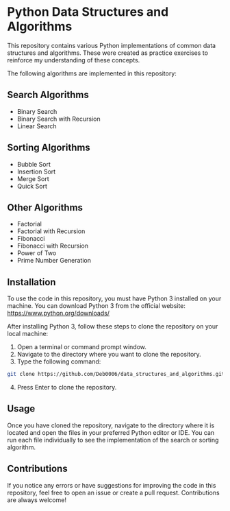 Python Data Structures and Algorithms
================================

This repository contains various Python implementations of common data structures and algorithms. These were created as practice exercises to reinforce my understanding of these concepts.

The following algorithms are implemented in this repository:


Search Algorithms
------------------
* Binary Search
* Binary Search with Recursion
* Linear Search

Sorting Algorithms
------------------
* Bubble Sort
* Insertion Sort
* Merge Sort
* Quick Sort

Other Algorithms
------------------
* Factorial
* Factorial with Recursion
* Fibonacci
* Fibonacci with Recursion
* Power of Two
* Prime Number Generation

Installation
------------------
To use the code in this repository, you must have Python 3 installed on your machine. You can download Python 3 from the official website: https://www.python.org/downloads/

After installing Python 3, follow these steps to clone the repository on your local machine:

1. Open a terminal or command prompt window.
2. Navigate to the directory where you want to clone the repository.
3. Type the following command:
```bash
git clone https://github.com/Deb0006/data_structures_and_algorithms.git
```
4. Press Enter to clone the repository.

Usage
------------------
Once you have cloned the repository, navigate to the directory where it is located and open the files in your preferred Python editor or IDE. You can run each file individually to see the implementation of the search or sorting algorithm.

Contributions
------------------
If you notice any errors or have suggestions for improving the code in this repository, feel free to open an issue or create a pull request. Contributions are always welcome!
